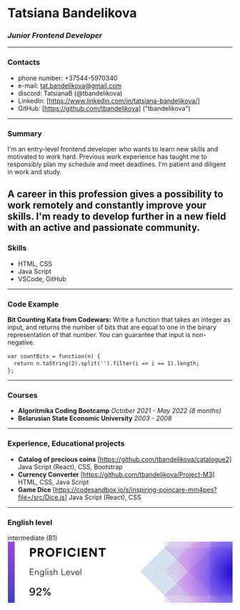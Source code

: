 # Tatsiana Bandelikova
### *Junior Frontend Developer*
-----
### Contacts
* phone number: +37544-5970340
* e-mail: tat.bandelikova@gmail.com
* discord: TatsianaB (@tbandelikova)
* LinkedIn: [https://www.linkedin.com/in/tatsiana-bandelikova/]
* GitHub: [https://github.com/tbandelikova] ("tbandelikova")
-----
### Summary
I'm an entry-level frontend developer who wants to learn new skills and motivated to work hard. Previous work experience has taught me to responsibly plan my schedule and meet deadlines. I'm patient and diligent in work and study.

A career in this profession gives a possibility to work remotely and constantly improve your skills. I'm ready to develop further in a new field with an active and passionate community. 
-----
### Skills
* HTML, CSS
* Java Script
* VSCode, GitHub
-----
### Code Example
**Bit Counting Kata from Codewars:** Write a function that takes an integer as input, and returns the number of bits that are equal to one in the binary representation of that number. You can guarantee that input is non-negative.

```
var countBits = function(n) {
  return n.toString(2).split('').filter(i => i == 1).length;
};
```
-----
### Courses
* **Algoritmika Coding Bootcamp**
    *October 2021 - May 2022 (8 months)*
* **Belarusian State Economic University**
    *2003 - 2008*
-----
### Experience, Educational projects
* **Catalog of precious coins**
    [https://github.com/tbandelikova/catalogue2]
    Java Script (React), CSS, Bootstrap
* **Currency Converter**
    [https://github.com/tbandelikova/Project-M3]
    HTML, CSS, Java Script
* **Game Dice**
    [https://codesandbox.io/s/inspiring-poincare-mm4pes?file=/src/Dice.js]
    Java Script (React), CSS
-----
### English level
intermediate (B1)
![eng-lvl](/img/eng-lvl.png "EF Set")